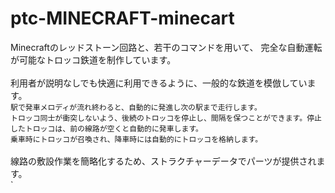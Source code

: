 # ptc-MINECRAFT-minecart

Minecraftのレッドストーン回路と、若干のコマンドを用いて、
完全な自動運転が可能なトロッコ鉄道を制作しています。<br>
<br>
利用者が説明なしでも快適に利用できるように、一般的な鉄道を模倣しています。<br>
`駅で発車メロディが流れ終わると、自動的に発進し次の駅まで走行します。`<br>
`トロッコ同士が衝突しないよう、後続のトロッコを停止し、間隔を保つことができます。停止したトロッコは、前の線路が空くと自動的に発車します。`<br>
`乗車時にトロッコが召喚され、降車時には自動的にトロッコを格納します。`<br>
<br>
線路の敷設作業を簡略化するため、ストラクチャーデータでパーツが提供されます。<br>
`

